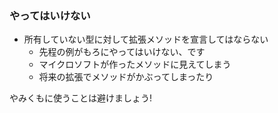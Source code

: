 ### やってはいけない

* 所有していない型に対して拡張メソッドを宣言してはならない
  - 先程の例がもろにやってはいけない、です
  - マイクロソフトが作ったメソッドに見えてしまう
  - 将来の拡張でメソッドがかぶってしまったり

やみくもに使うことは避けましょう! <!-- .element: class="fragment" data-fragment-index="1" style="color: #ff2222" -->
